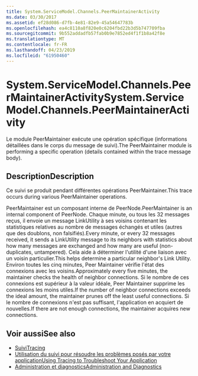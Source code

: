 ```yaml
---
title: System.ServiceModel.Channels.PeerMaintainerActivity
ms.date: 03/30/2017
ms.assetid: ef28d086-d7fb-4e81-82e9-45a54647783b
ms.openlocfilehash: ea4c8110a8f820e0c6204fbd22b3d5b747709fba
ms.sourcegitcommit: 9b552addadfb57fab0b9e7852ed4f1f1b8a42f8e
ms.translationtype: MT
ms.contentlocale: fr-FR
ms.lasthandoff: 04/23/2019
ms.locfileid: "61950460"
---
```

# <a name="systemservicemodelchannelspeermaintaineractivity"></a><span data-ttu-id="3bed0-102">System.ServiceModel.Channels.PeerMaintainerActivity</span><span class="sxs-lookup"><span data-stu-id="3bed0-102">System.ServiceModel.Channels.PeerMaintainerActivity</span></span>
<span data-ttu-id="3bed0-103">Le module PeerMaintainer exécute une opération spécifique (informations détaillées dans le corps du message de suivi).</span><span class="sxs-lookup"><span data-stu-id="3bed0-103">The PeerMaintainer module is performing a specific operation (details contained within the trace message body).</span></span>  
  
## <a name="description"></a><span data-ttu-id="3bed0-104">Description</span><span class="sxs-lookup"><span data-stu-id="3bed0-104">Description</span></span>  
 <span data-ttu-id="3bed0-105">Ce suivi se produit pendant différentes opérations PeerMaintainer.</span><span class="sxs-lookup"><span data-stu-id="3bed0-105">This trace occurs during various PeerMaintainer operations.</span></span>  
  
 <span data-ttu-id="3bed0-106">PeerMaintainer est un composant interne de PeerNode.</span><span class="sxs-lookup"><span data-stu-id="3bed0-106">PeerMaintainer is an internal component of PeerNode.</span></span> <span data-ttu-id="3bed0-107">Chaque minute, ou tous les 32 messages reçus, il envoie un message LinkUtility à ses voisins contenant les statistiques relatives au nombre de messages échangés et utiles (autres que des doublons, non falsifiés).</span><span class="sxs-lookup"><span data-stu-id="3bed0-107">Every minute, or every 32 messages received, it sends a LinkUtility message to its neighbors with statistics about how many messages are exchanged and how many are useful (non-duplicates, untampered).</span></span> <span data-ttu-id="3bed0-108">Cela aide à déterminer l'utilité d'une liaison avec un voisin particulier.</span><span class="sxs-lookup"><span data-stu-id="3bed0-108">This helps determine a particular neighbor's Link Utility.</span></span> <span data-ttu-id="3bed0-109">Environ toutes les cinq minutes, Peer Maintainer vérifie l'état des connexions avec les voisins.</span><span class="sxs-lookup"><span data-stu-id="3bed0-109">Approximately every five minutes, the maintainer checks the health of neighbor connections.</span></span> <span data-ttu-id="3bed0-110">Si le nombre de ces connexions est supérieur à la valeur idéale, Peer Maintainer supprime les connexions les moins utiles.</span><span class="sxs-lookup"><span data-stu-id="3bed0-110">If the number of neighbor connections exceeds the ideal amount, the maintainer prunes off the least useful connections.</span></span> <span data-ttu-id="3bed0-111">Si le nombre de connexions n'est pas suffisant, l'application en acquiert de nouvelles.</span><span class="sxs-lookup"><span data-stu-id="3bed0-111">If there are not enough connections, the maintainer acquires new connections.</span></span>  
  
## <a name="see-also"></a><span data-ttu-id="3bed0-112">Voir aussi</span><span class="sxs-lookup"><span data-stu-id="3bed0-112">See also</span></span>

- [<span data-ttu-id="3bed0-113">Suivi</span><span class="sxs-lookup"><span data-stu-id="3bed0-113">Tracing</span></span>](../../../../../docs/framework/wcf/diagnostics/tracing/index.md)
- [<span data-ttu-id="3bed0-114">Utilisation du suivi pour résoudre les problèmes posés par votre application</span><span class="sxs-lookup"><span data-stu-id="3bed0-114">Using Tracing to Troubleshoot Your Application</span></span>](../../../../../docs/framework/wcf/diagnostics/tracing/using-tracing-to-troubleshoot-your-application.md)
- [<span data-ttu-id="3bed0-115">Administration et diagnostics</span><span class="sxs-lookup"><span data-stu-id="3bed0-115">Administration and Diagnostics</span></span>](../../../../../docs/framework/wcf/diagnostics/index.md)
